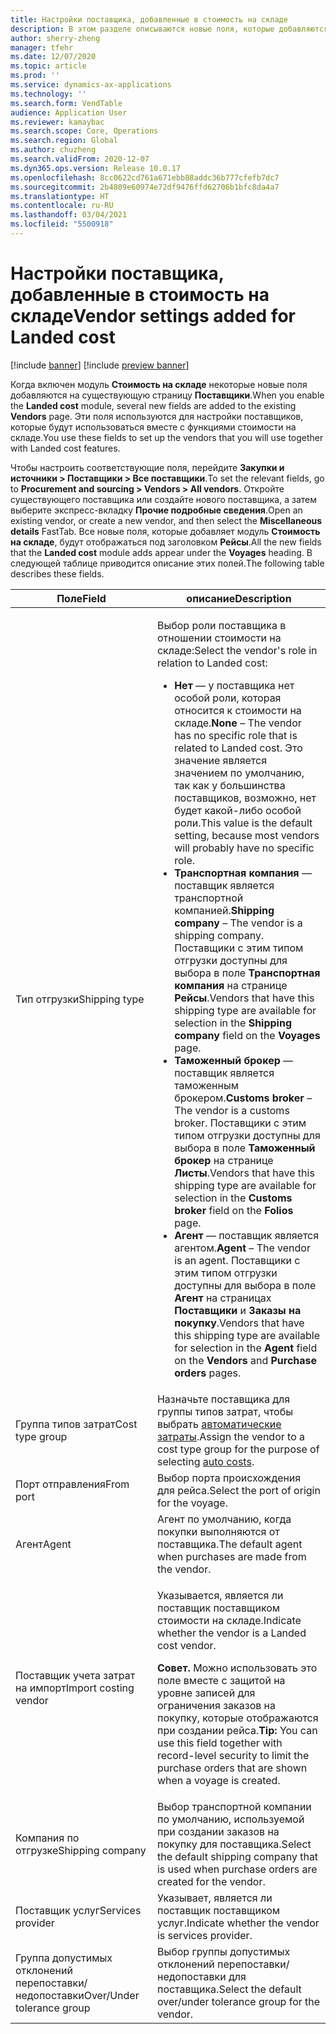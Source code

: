 ```yaml
---
title: Настройки поставщика, добавленные в стоимость на складе
description: В этом разделе описываются новые поля, которые добавляются на существующую страницу поставщиков, если включено в модуле стоимость на складе. Эти поля используются для настройки поставщиков, которые будут использоваться вместе с функциями стоимости на складе.
author: sherry-zheng
manager: tfehr
ms.date: 12/07/2020
ms.topic: article
ms.prod: ''
ms.service: dynamics-ax-applications
ms.technology: ''
ms.search.form: VendTable
audience: Application User
ms.reviewer: kamaybac
ms.search.scope: Core, Operations
ms.search.region: Global
ms.author: chuzheng
ms.search.validFrom: 2020-12-07
ms.dyn365.ops.version: Release 10.0.17
ms.openlocfilehash: 8cc0622cd761a671ebb88addc36b777cfefb7dc7
ms.sourcegitcommit: 2b4809e60974e72df9476ffd62706b1bfc8da4a7
ms.translationtype: HT
ms.contentlocale: ru-RU
ms.lasthandoff: 03/04/2021
ms.locfileid: "5500918"
---
```

# <a name="vendor-settings-added-for-landed-cost"></a><span data-ttu-id="1e834-104">Настройки поставщика, добавленные в стоимость на складе</span><span class="sxs-lookup"><span data-stu-id="1e834-104">Vendor settings added for Landed cost</span></span>

[!include [banner](../../includes/banner.md)]
[!include [preview banner](../includes/preview-banner.md)]

<span data-ttu-id="1e834-105">Когда включен модуль **Стоимость на складе** некоторые новые поля добавляются на существующую страницу **Поставщики**.</span><span class="sxs-lookup"><span data-stu-id="1e834-105">When you enable the **Landed cost** module, several new fields are added to the existing **Vendors** page.</span></span> <span data-ttu-id="1e834-106">Эти поля используются для настройки поставщиков, которые будут использоваться вместе с функциями стоимости на складе.</span><span class="sxs-lookup"><span data-stu-id="1e834-106">You use these fields to set up the vendors that you will use together with Landed cost features.</span></span>

<span data-ttu-id="1e834-107">Чтобы настроить соответствующие поля, перейдите **Закупки и источники \> Поставщики \> Все поставщики**.</span><span class="sxs-lookup"><span data-stu-id="1e834-107">To set the relevant fields, go to **Procurement and sourcing \> Vendors \> All vendors**.</span></span> <span data-ttu-id="1e834-108">Откройте существующего поставщика или создайте нового поставщика, а затем выберите экспресс-вкладку **Прочие подробные сведения**.</span><span class="sxs-lookup"><span data-stu-id="1e834-108">Open an existing vendor, or create a new vendor, and then select the **Miscellaneous details** FastTab.</span></span> <span data-ttu-id="1e834-109">Все новые поля, которые добавляет модуль **Стоимость на складе**, будут отображаться под заголовком **Рейсы**.</span><span class="sxs-lookup"><span data-stu-id="1e834-109">All the new fields that the **Landed cost** module adds appear under the **Voyages** heading.</span></span> <span data-ttu-id="1e834-110">В следующей таблице приводится описание этих полей.</span><span class="sxs-lookup"><span data-stu-id="1e834-110">The following table describes these fields.</span></span>

| <span data-ttu-id="1e834-111">Поле</span><span class="sxs-lookup"><span data-stu-id="1e834-111">Field</span></span> | <span data-ttu-id="1e834-112">описание</span><span class="sxs-lookup"><span data-stu-id="1e834-112">Description</span></span> |
|---|---|
| <span data-ttu-id="1e834-113">Тип отгрузки</span><span class="sxs-lookup"><span data-stu-id="1e834-113">Shipping type</span></span> | <p><span data-ttu-id="1e834-114">Выбор роли поставщика в отношении стоимости на складе:</span><span class="sxs-lookup"><span data-stu-id="1e834-114">Select the vendor's role in relation to Landed cost:</span></span></p><ul><li><span data-ttu-id="1e834-115">**Нет** — у поставщика нет особой роли, которая относится к стоимости на складе.</span><span class="sxs-lookup"><span data-stu-id="1e834-115">**None** – The vendor has no specific role that is related to Landed cost.</span></span> <span data-ttu-id="1e834-116">Это значение является значением по умолчанию, так как у большинства поставщиков, возможно, нет будет какой-либо особой роли.</span><span class="sxs-lookup"><span data-stu-id="1e834-116">This value is the default setting, because most vendors will probably have no specific role.</span></span></li><li><span data-ttu-id="1e834-117">**Транспортная компания** — поставщик является транспортной компанией.</span><span class="sxs-lookup"><span data-stu-id="1e834-117">**Shipping company** – The vendor is a shipping company.</span></span> <span data-ttu-id="1e834-118">Поставщики с этим типом отгрузки доступны для выбора в поле **Транспортная компания** на странице **Рейсы**.</span><span class="sxs-lookup"><span data-stu-id="1e834-118">Vendors that have this shipping type are available for selection in the **Shipping company** field on the **Voyages** page.</span></span></li><li><span data-ttu-id="1e834-119">**Таможенный брокер** — поставщик является таможенным брокером.</span><span class="sxs-lookup"><span data-stu-id="1e834-119">**Customs broker** – The vendor is a customs broker.</span></span> <span data-ttu-id="1e834-120">Поставщики с этим типом отгрузки доступны для выбора в поле **Таможенный брокер** на странице **Листы**.</span><span class="sxs-lookup"><span data-stu-id="1e834-120">Vendors that have this shipping type are available for selection in the **Customs broker** field on the **Folios** page.</span></span></li><li><span data-ttu-id="1e834-121">**Агент** — поставщик является агентом.</span><span class="sxs-lookup"><span data-stu-id="1e834-121">**Agent** – The vendor is an agent.</span></span> <span data-ttu-id="1e834-122">Поставщики с этим типом отгрузки доступны для выбора в поле **Агент** на страницах **Поставщики** и **Заказы на покупку**.</span><span class="sxs-lookup"><span data-stu-id="1e834-122">Vendors that have this shipping type are available for selection in the **Agent** field on the **Vendors** and **Purchase orders** pages.</span></span></li></ul> |
| <span data-ttu-id="1e834-123">Группа типов затрат</span><span class="sxs-lookup"><span data-stu-id="1e834-123">Cost type group</span></span> | <span data-ttu-id="1e834-124">Назначьте поставщика для группы типов затрат, чтобы выбрать [автоматические затраты](auto-cost-setup.md).</span><span class="sxs-lookup"><span data-stu-id="1e834-124">Assign the vendor to a cost type group for the purpose of selecting [auto costs](auto-cost-setup.md).</span></span> |
| <span data-ttu-id="1e834-125">Порт отправления</span><span class="sxs-lookup"><span data-stu-id="1e834-125">From port</span></span> | <span data-ttu-id="1e834-126">Выбор порта происхождения для рейса.</span><span class="sxs-lookup"><span data-stu-id="1e834-126">Select the port of origin for the voyage.</span></span> |
| <span data-ttu-id="1e834-127">Агент</span><span class="sxs-lookup"><span data-stu-id="1e834-127">Agent</span></span> | <span data-ttu-id="1e834-128">Агент по умолчанию, когда покупки выполняются от поставщика.</span><span class="sxs-lookup"><span data-stu-id="1e834-128">The default agent when purchases are made from the vendor.</span></span> |
| <span data-ttu-id="1e834-129">Поставщик учета затрат на импорт</span><span class="sxs-lookup"><span data-stu-id="1e834-129">Import costing vendor</span></span> | <p><span data-ttu-id="1e834-130">Указывается, является ли поставщик поставщиком стоимости на складе.</span><span class="sxs-lookup"><span data-stu-id="1e834-130">Indicate whether the vendor is a Landed cost vendor.</span></span></p><p><span data-ttu-id="1e834-131">**Совет.** Можно использовать это поле вместе с защитой на уровне записей для ограничения заказов на покупку, которые отображаются при создании рейса.</span><span class="sxs-lookup"><span data-stu-id="1e834-131">**Tip:** You can use this field together with record-level security to limit the purchase orders that are shown when a voyage is created.</span></span></p> |
| <span data-ttu-id="1e834-132">Компания по отгрузке</span><span class="sxs-lookup"><span data-stu-id="1e834-132">Shipping company</span></span> | <span data-ttu-id="1e834-133">Выбор транспортной компании по умолчанию, используемой при создании заказов на покупку для поставщика.</span><span class="sxs-lookup"><span data-stu-id="1e834-133">Select the default shipping company that is used when purchase orders are created for the vendor.</span></span> |
| <span data-ttu-id="1e834-134">Поставщик услуг</span><span class="sxs-lookup"><span data-stu-id="1e834-134">Services provider</span></span> | <span data-ttu-id="1e834-135">Указывает, является ли поставщик поставщиком услуг.</span><span class="sxs-lookup"><span data-stu-id="1e834-135">Indicate whether the vendor is services provider.</span></span> |
| <span data-ttu-id="1e834-136">Группа допустимых отклонений перепоставки/недопоставки</span><span class="sxs-lookup"><span data-stu-id="1e834-136">Over/Under tolerance group</span></span> | <span data-ttu-id="1e834-137">Выбор группы допустимых отклонений перепоставки/недопоставки для поставщика.</span><span class="sxs-lookup"><span data-stu-id="1e834-137">Select the default over/under tolerance group for the vendor.</span></span> |
